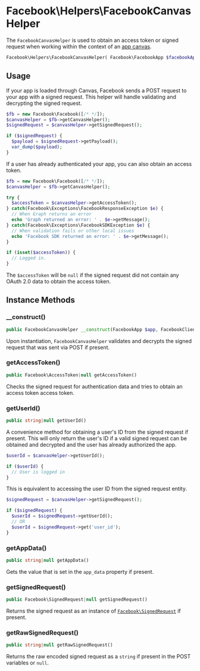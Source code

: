 # Facebook\Helpers\FacebookCanvasHelper

The `FacebookCanvasHelper` is used to obtain an access token or signed request when working within the context of an [app canvas](https://developers.facebook.com/docs/games/canvas).

```php
Facebook\Helpers\FacebookCanvasHelper( Facebook\FacebookApp $facebookApp )
```

## Usage

If your app is loaded through Canvas, Facebook sends a POST request to your app with a signed request.  This helper will handle validating and decrypting the signed request.

```php
$fb = new Facebook\Facebook([/* */]);
$canvasHelper = $fb->getCanvasHelper();
$signedRequest = $canvasHelper->getSignedRequest();

if ($signedRequest) {
  $payload = $signedRequest->getPayload();
  var_dump($payload);
}
```

If a user has already authenticated your app, you can also obtain an access token.

```php
$fb = new Facebook\Facebook([/* */]);
$canvasHelper = $fb->getCanvasHelper();

try {
  $accessToken = $canvasHelper->getAccessToken();
} catch(Facebook\Exceptions\FacebookResponseException $e) {
  // When Graph returns an error
  echo 'Graph returned an error: ' . $e->getMessage();
} catch(Facebook\Exceptions\FacebookSDKException $e) {
  // When validation fails or other local issues
  echo 'Facebook SDK returned an error: ' . $e->getMessage();
}

if (isset($accessToken)) {
  // Logged in.
}
```

The `$accessToken` will be `null` if the signed request did not contain any OAuth 2.0 data to obtain the access token.

## Instance Methods

### __construct()
```php
public FacebookCanvasHelper __construct(FacebookApp $app, FacebookClient $client, $graphVersion = null)
```
Upon instantiation, `FacebookCanvasHelper` validates and decrypts the signed request that was sent via POST if present.

### getAccessToken()
```php
public Facebook\AccessToken|null getAccessToken()
```
Checks the signed request for authentication data and tries to obtain an access token access token.

### getUserId()
```php
public string|null getUserId()
```
A convenience method for obtaining a user's ID from the signed request if present. This will only return the user's ID if a valid signed request can be obtained and decrypted and the user has already authorized the app.

```php
$userId = $canvasHelper->getUserId();

if ($userId) {
  // User is logged in
}
```

This is equivalent to accessing the user ID from the signed request entity.

```php
$signedRequest = $canvasHelper->getSignedRequest();

if ($signedRequest) {
  $userId = $signedRequest->getUserId();
  // OR
  $userId = $signedRequest->get('user_id');
}
```

### getAppData()
```php
public string|null getAppData()
```
Gets the value that is set in the `app_data` property if present.

### getSignedRequest()
```php
public Facebook\SignedRequest|null getSignedRequest()
```
Returns the signed request as an instance of [`Facebook\SignedRequest`](SignedRequest.md) if present.

### getRawSignedRequest()
```php
public string|null getRawSignedRequest()
```
Returns the raw encoded signed request as a `string` if present in the POST variables or `null`.
